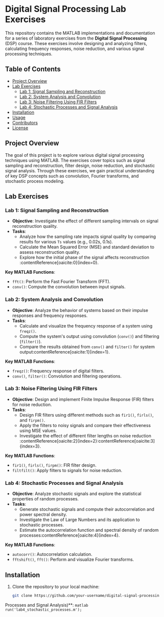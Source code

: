 # Digital Signal Processing Lab Exercises

This repository contains the MATLAB implementations and documentation for a series of laboratory exercises from the **Digital Signal Processing** (DSP) course. These exercises involve designing and analyzing filters, calculating frequency responses, noise reduction, and various signal processing techniques.

## Table of Contents
- [Project Overview](#project-overview)
- [Lab Exercises](#lab-exercises)
  - [Lab 1: Signal Sampling and Reconstruction](#lab-1-signal-sampling-and-reconstruction)
  - [Lab 2: System Analysis and Convolution](#lab-2-system-analysis-and-convolution)
  - [Lab 3: Noise Filtering Using FIR Filters](#lab-3-noise-filtering-using-fir-filters)
  - [Lab 4: Stochastic Processes and Signal Analysis](#lab-4-stochastic-processes-and-signal-analysis)
- [Installation](#installation)
- [Usage](#usage)
- [Contributors](#contributors)
- [License](#license)

## Project Overview

The goal of this project is to explore various digital signal processing techniques using MATLAB. The exercises cover topics such as signal sampling and reconstruction, filter design, noise reduction, and stochastic signal analysis. Through these exercises, we gain practical understanding of key DSP concepts such as convolution, Fourier transforms, and stochastic process modeling.

## Lab Exercises

### Lab 1: Signal Sampling and Reconstruction
- **Objective**: Investigate the effect of different sampling intervals on signal reconstruction quality.
- **Tasks**:
  - Analyze how the sampling rate impacts signal quality by comparing results for various `Ts` values (e.g., 0.02s, 0.1s).
  - Calculate the Mean Squared Error (MSE) and standard deviation to assess reconstruction quality.
  - Explore how the initial phase of the signal affects reconstruction&#8203;:contentReference[oaicite:0]{index=0}.

**Key MATLAB Functions**:
  - `fft()`: Perform the Fast Fourier Transform (FFT).
  - `conv()`: Compute the convolution between input signals.

### Lab 2: System Analysis and Convolution
- **Objective**: Analyze the behavior of systems based on their impulse responses and frequency responses.
- **Tasks**:
  - Calculate and visualize the frequency response of a system using `freqz()`.
  - Compute the system's output using convolution (`conv()`) and filtering (`filter()`).
  - Compare the results obtained from `conv()` and `filter()` for system output&#8203;:contentReference[oaicite:1]{index=1}.

**Key MATLAB Functions**:
  - `freqz()`: Frequency response of digital filters.
  - `conv()`, `filter()`: Convolution and filtering operations.

### Lab 3: Noise Filtering Using FIR Filters
- **Objective**: Design and implement Finite Impulse Response (FIR) filters for noise reduction.
- **Tasks**:
  - Design FIR filters using different methods such as `fir1()`, `firls()`, and `firpm()`.
  - Apply the filters to noisy signals and compare their effectiveness using MSE values.
  - Investigate the effect of different filter lengths on noise reduction &#8203;:contentReference[oaicite:2]{index=2}&#8203;:contentReference[oaicite:3]{index=3}.

**Key MATLAB Functions**:
  - `fir1()`, `firls()`, `firpm()`: FIR filter design.
  - `filtfilt()`: Apply filters to signals for noise reduction.

### Lab 4: Stochastic Processes and Signal Analysis
- **Objective**: Analyze stochastic signals and explore the statistical properties of random processes.
- **Tasks**:
  - Generate stochastic signals and compute their autocorrelation and power spectral density.
  - Investigate the Law of Large Numbers and its application to stochastic processes.
  - Estimate the autocorrelation function and spectral density of random processes&#8203;:contentReference[oaicite:4]{index=4}.

**Key MATLAB Functions**:
  - `autocorr()`: Autocorrelation calculation.
  - `fftshift()`, `fft()`: Perform and visualize Fourier transforms.

## Installation

1. Clone the repository to your local machine:
   ```bash
   git clone https://github.com/your-username/digital-signal-processing-lab.git
    ```
 Processes and Signal Analysis)**:
    ```matlab
    run('lab4_stochastic_processes.m');
    ```
